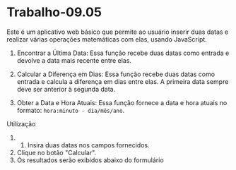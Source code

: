 # Trabalho-09.05
 
Este é um aplicativo web básico que permite ao usuário inserir duas datas e realizar várias operações matemáticas com elas, usando JavaScript.

1. Encontrar a Última Data: Essa função recebe duas datas como entrada e devolve a data mais recente entre elas.

2. Calcular a Diferença em Dias: Essa função recebe duas datas como entrada e calcula a diferença em dias entre elas. A primeira data sempre deve ser anterior à segunda data.

3. Obter a Data e Hora Atuais: Essa função fornece a data e hora atuais no formato: `hora:minuto - dia/mês/ano`.

Utilização

1. 1. Insira duas datas nos campos fornecidos.
2. Clique no botão "Calcular".
3. Os resultados serão exibidos abaixo do formulário
